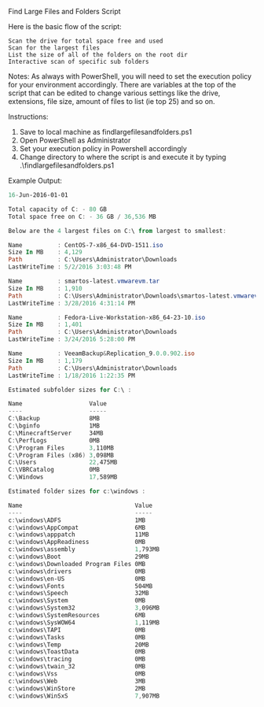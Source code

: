 Find Large Files and Folders Script

Here is the basic flow of the script:

    Scan the drive for total space free and used
    Scan for the largest files
    List the size of all of the folders on the root dir
    Interactive scan of specific sub folders

Notes: As always with PowerShell, you will need to set the execution policy for your environment accordingly. There are variables at the top of the script that can be edited to change various settings like the drive, extensions, file size, amount of files to list (ie top 25) and so on.

Instructions:
1) Save to local machine as findlargefilesandfolders.ps1
1) Open PowerShell as Administrator
1) Set your execution policy in Powershell accordingly
1) Change directory to where the script is and execute it by typing .\findlargefilesandfolders.ps1

Example Output:
```PowerShell
16-Jun-2016-01-01

Total capacity of C: - 80 GB
Total space free on C: - 36 GB / 36,536 MB

Below are the 4 largest files on C:\ from largest to smallest:

Name          : CentOS-7-x86_64-DVD-1511.iso
Size In MB    : 4,129
Path          : C:\Users\Administrator\Downloads
LastWriteTime : 5/2/2016 3:03:48 PM

Name          : smartos-latest.vmwarevm.tar
Size In MB    : 1,910
Path          : C:\Users\Administrator\Downloads\smartos-latest.vmwarevm.tar
LastWriteTime : 3/28/2016 4:31:14 PM

Name          : Fedora-Live-Workstation-x86_64-23-10.iso
Size In MB    : 1,401
Path          : C:\Users\Administrator\Downloads
LastWriteTime : 3/24/2016 5:28:00 PM

Name          : VeeamBackup&Replication_9.0.0.902.iso
Size In MB    : 1,179
Path          : C:\Users\Administrator\Downloads
LastWriteTime : 1/18/2016 1:22:35 PM

Estimated subfolder sizes for C:\ :

Name                   Value   
----                   -----   
C:\Backup              8MB     
C:\bginfo              1MB     
C:\MinecraftServer     34MB    
C:\PerfLogs            0MB     
C:\Program Files       3,110MB
C:\Program Files (x86) 3,098MB
C:\Users               22,475MB
C:\VBRCatalog          0MB     
C:\Windows             17,589MB

Estimated folder sizes for c:\windows :

Name                                Value  
----                                -----  
c:\windows\ADFS                     1MB    
c:\windows\AppCompat                6MB    
c:\windows\apppatch                 11MB   
c:\windows\AppReadiness             0MB    
c:\windows\assembly                 1,793MB
c:\windows\Boot                     29MB   
c:\windows\Downloaded Program Files 0MB    
c:\windows\drivers                  0MB    
c:\windows\en-US                    0MB    
c:\windows\Fonts                    504MB  
c:\windows\Speech                   32MB   
c:\windows\System                   0MB    
c:\windows\System32                 3,096MB
c:\windows\SystemResources          6MB    
c:\windows\SysWOW64                 1,119MB
c:\windows\TAPI                     0MB    
c:\windows\Tasks                    0MB    
c:\windows\Temp                     20MB   
c:\windows\ToastData                0MB    
c:\windows\tracing                  0MB    
c:\windows\twain_32                 0MB       
c:\windows\Vss                      0MB    
c:\windows\Web                      3MB    
c:\windows\WinStore                 2MB    
c:\windows\WinSxS                   7,907MB
```
